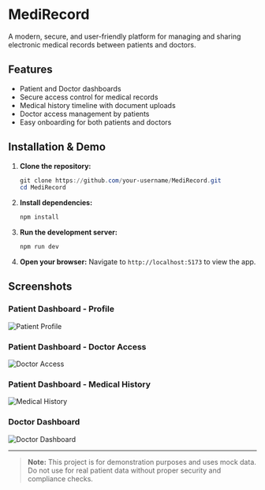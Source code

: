 # MediRecord

A modern, secure, and user-friendly platform for managing and sharing electronic medical records between patients and doctors.

## Features
- Patient and Doctor dashboards
- Secure access control for medical records
- Medical history timeline with document uploads
- Doctor access management by patients
- Easy onboarding for both patients and doctors

## Installation & Demo

1. **Clone the repository:**
   ```powershell
   git clone https://github.com/your-username/MediRecord.git
   cd MediRecord
   ```
2. **Install dependencies:**
   ```powershell
   npm install
   ```
3. **Run the development server:**
   ```powershell
   npm run dev
   ```
4. **Open your browser:**
   Navigate to `http://localhost:5173` to view the app.

## Screenshots

### Patient Dashboard - Profile
![Patient Profile](public/screenshots/PatientDashboard_Profile.png)

### Patient Dashboard - Doctor Access
![Doctor Access](public/screenshots/PatientDashboard_DoctorAccess.png)

### Patient Dashboard - Medical History
![Medical History](public/screenshots/PatientDashboard_MedicalHistory.png)

### Doctor Dashboard
![Doctor Dashboard](public/screenshots/DoctorDashboard_1.png)

---

> **Note:** This project is for demonstration purposes and uses mock data. Do not use for real patient data without proper security and compliance checks.

